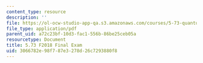 ```yaml
---
content_type: resource
description: ''
file: https://ol-ocw-studio-app-qa.s3.amazonaws.com/courses/5-73-quantum-mechanics-i-fall-2018/3066782e98f787e3278d26c7293880f8_MIT5_73F18_final_exam.pdf
file_type: application/pdf
parent_uid: a72c23bf-10d3-fac1-556b-86be25ceb05a
resourcetype: Document
title: 5.73 F2018 Final Exam
uid: 3066782e-98f7-87e3-278d-26c7293880f8
---
```

